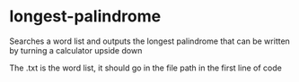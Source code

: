 # longest-palindrome
Searches a word list and outputs the longest palindrome that can be written by turning a calculator upside down


The .txt is the word list, it should go in the file path in the first line of code
